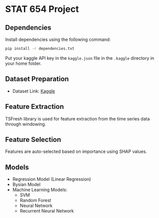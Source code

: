# STAT 654 Project

## Dependencies
Install dependencies using the following command:
```bash
pip install -r dependencies.txt
```

Put your kaggle API key in the `kaggle.json` file in the `.kaggle` directory in your home folder.

## Dataset Preparation
* Dataset Link: [Kaggle](https://www.kaggle.com/code/jefmenegazzo/pvs-data-exploration)

## Feature Extraction
TSFresh library is used for feature extraction from the time series data through windowing.

## Feature Selection
Features are auto-selected based on importance using SHAP values.

## Models
* Regression Model (Linear Regression)
* Bysian Model
* Machine Learning Models:
  * SVM
  * Random Forest
  * Neural Network
  * Recurrent Neural Network

